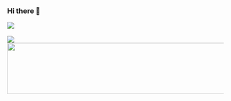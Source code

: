 ### Hi there 👋

<!--
**Alice2711/Alice2711** is a ✨ _special_ ✨ repository because its `README.md` (this file) appears on your GitHub profile.

Here are some ideas to get you started:

- 🔭 I’m currently working on ...
- 🌱 I’m currently learning ...
- 👯 I’m looking to collaborate on ...
- 🤔 I’m looking for help with ...
- 💬 Ask me about ...
- 📫 How to reach me: ...
- 😄 Pronouns: ...
- ⚡ Fun fact: ...
-->

<a href="">
  <img align="center" src="https://github-readme-stats.vercel.app/api?username=Alice2711&count_private=true&show_icons=true&theme=vue" />
</a>

<br/>
<br/>

<a href="">
  <img align="center" src="https://github-readme-stats.vercel.app/api/top-langs/?username=Alice2711&layout=compact&theme=ayu-mirage)](https://github.com/anuraghazra/github-readme-stats" />
</a>


<a href="https://github.com/devxb/gitanimals">
  <img src="https://render.gitanimals.org/lines/{HY}?pet-id=1" width="1000" height="120"/>
</a>
